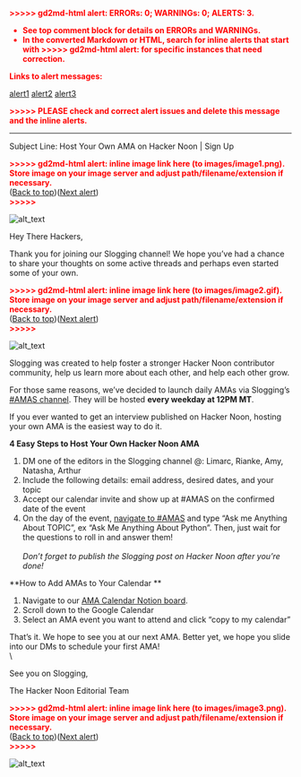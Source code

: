 <!-- Output copied to clipboard! -->

<!-----
NEW: Check the "Suppress top comment" option tao remove this info from the output.

Conversion time: 1.145 seconds.


Using this Markdown file:

1. Paste this output into your source file.
2. See the notes and action items below regarding this conversion run.
3. Check the rendered output (headings, lists, code blocks, tables) for proper
   formatting and use a linkchecker before you publish this page.

Conversion notes:

* Docs to Markdown version 1.0β29
* Mon Feb 15 2021 12:29:33 GMT-0800 (PST)
* Source doc: AMA Email 
* This document has images: check for >>>>>  gd2md-html alert:  inline image link in generated source and store images to your server. NOTE: Images in exported zip file from Google Docs may not appear in  the same order as they do in your doc. Please check the images!

----->


<p style="color: red; font-weight: bold">>>>>>  gd2md-html alert:  ERRORs: 0; WARNINGs: 0; ALERTS: 3.</p>
<ul style="color: red; font-weight: bold"><li>See top comment block for details on ERRORs and WARNINGs. <li>In the converted Markdown or HTML, search for inline alerts that start with >>>>>  gd2md-html alert:  for specific instances that need correction.</ul>

<p style="color: red; font-weight: bold">Links to alert messages:</p><a href="#gdcalert1">alert1</a>
<a href="#gdcalert2">alert2</a>
<a href="#gdcalert3">alert3</a>

<p style="color: red; font-weight: bold">>>>>> PLEASE check and correct alert issues and delete this message and the inline alerts.<hr></p>


Subject Line: Host Your Own AMA on Hacker Noon | Sign Up



<p id="gdcalert1" ><span style="color: red; font-weight: bold">>>>>>  gd2md-html alert: inline image link here (to images/image1.png). Store image on your image server and adjust path/filename/extension if necessary. </span><br>(<a href="#">Back to top</a>)(<a href="#gdcalert2">Next alert</a>)<br><span style="color: red; font-weight: bold">>>>>> </span></p>


![alt_text](images/image1.png "image_tooltip")


Hey There Hackers,

Thank you for joining our Slogging channel! We hope you’ve had a chance to share your thoughts on some active threads and perhaps even started some of your own. 



<p id="gdcalert2" ><span style="color: red; font-weight: bold">>>>>>  gd2md-html alert: inline image link here (to images/image2.gif). Store image on your image server and adjust path/filename/extension if necessary. </span><br>(<a href="#">Back to top</a>)(<a href="#gdcalert3">Next alert</a>)<br><span style="color: red; font-weight: bold">>>>>> </span></p>


![alt_text](images/image2.gif "image_tooltip")


Slogging was created to help foster a stronger Hacker Noon contributor community, help us learn more about each other, and help each other grow.

For those same reasons, we’ve decided to launch daily AMAs via Slogging’s [#AMAS channel](https://slogging.slack.com/archives/C01D94MM0VB). They will be hosted **every weekday at 12PM MT**. 

If you ever wanted to get an interview published on Hacker Noon, hosting your own AMA is the easiest way to do it.

**4 Easy Steps to Host Your Own Hacker Noon AMA**



1. DM one of the editors in the Slogging channel @: Limarc, Rianke, Amy, Natasha, Arthur
2. Include the following details: email address, desired dates, and your topic
3. Accept our calendar invite and show up at #AMAS on the confirmed date of the event
4. On the day of the event, [navigate to #AMAS](https://slogging.slack.com/archives/C01D94MM0VB) and type “Ask me Anything About TOPIC”, ex “Ask Me Anything About Python”. Then, just wait for the questions to roll in and answer them!  \
 \
_Don’t forget to publish the Slogging post on Hacker Noon after you’re done!_

**How to Add AMAs to Your Calendar **



1. Navigate to our [AMA Calendar Notion board](https://www.notion.so/Slogging-AMA-Calendar-fba81581bcbb4472a940d31fb3e5814d). 
2. Scroll down to the Google Calendar
3. Select an AMA event you want to attend and click “copy to my calendar”

That’s it. We hope to see you at our next AMA. Better yet, we hope you slide into our DMs to schedule your first AMA! \
 \


See you on Slogging,

The Hacker Noon Editorial Team 



<p id="gdcalert3" ><span style="color: red; font-weight: bold">>>>>>  gd2md-html alert: inline image link here (to images/image3.png). Store image on your image server and adjust path/filename/extension if necessary. </span><br>(<a href="#">Back to top</a>)(<a href="#gdcalert4">Next alert</a>)<br><span style="color: red; font-weight: bold">>>>>> </span></p>


![alt_text](images/image3.png "image_tooltip")

